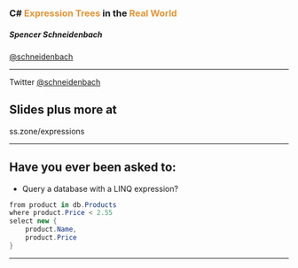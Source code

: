 ### C# <span style="color: #e49436">Expression Trees</span> in the <span style="color: #e49436">Real World</span>

#####  Spencer Schneidenbach

[@schneidenbach](https://twitter.com/schneidenbach)  

---

Twitter [@schneidenbach](https://twitter.com/schneidenbach)  

## Slides plus more at

ss.zone/expressions

---

## <span class="orange">Have you ever been asked to:</span>
* Query a database with a LINQ expression?

```csharp
from product in db.Products
where product.Price < 2.55
select new {
    product.Name,
    product.Price
}
```

---
